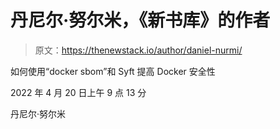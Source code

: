 # 丹尼尔·努尔米，《新书库》的作者

> 原文：<https://thenewstack.io/author/daniel-nurmi/>

如何使用“docker sbom”和 Syft 提高 Docker 安全性

2022 年 4 月 20 日上午 9 点 13 分

丹尼尔·努尔米